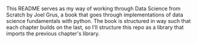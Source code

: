 This README serves as my way of working through Data Science from Scratch by Joel Grus, a book that goes through implementations of data science fundamentals with python. The book is structured in way such that each chapter builds on the last, so I'll structure this repo as a library that imports the previous chapter's library. 
